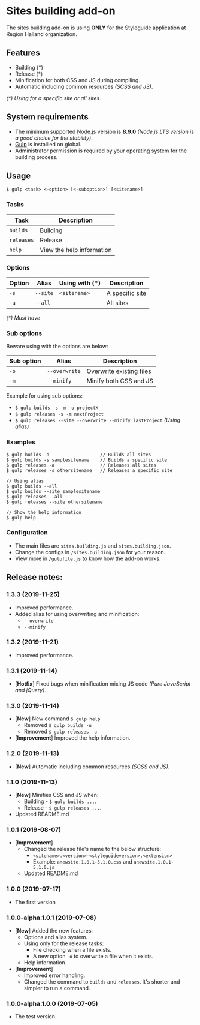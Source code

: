 # Sites building add-on
The sites building add-on is using __ONLY__ for the Styleguide application at Region Halland organization.

## Features
* Building (*)
* Release (*)
* Minification for both CSS and JS during compiling.
* Automatic including common resources _(SCSS and JS)_.

_(*) Using for a specific site or all sites_.

## System requirements
* The minimum supported [Node.js](https://nodejs.org/) version is __8.9.0__ _(Node.js LTS version is a good choice for the stability)_.
* [Gulp](https://gulpjs.com/) is installled on global.
* Administrator permission is required by your operating system for the building process.

## Usage
`$ gulp <task> <-option> [<-suboption>] [<sitename>]`

### Tasks
|Task|Description|
|---|---|
|`builds`|Building|
|`releases`|Release|
|`help`|View the help information|

### Options
|Option|Alias|Using with (*)|Description|
|---|---|---|---|
|`-s`|`--site`|`<sitename>`|A specific site|
|`-a`|`--all`||All sites|

_(*) Must have_

### Sub options
Beware using with the options are below:

|Sub option|Alias|Description|
|---|---|---|
|`-o`|`--overwrite`|Overwrite existing files |
|`-m`|`--minify`|Minify both CSS and JS|

Example for using sub options:
* `$ gulp builds -s -m -o projectX`
* `$ gulp releases -s -m nextProject`
* `$ gulp releases --site --overwrite --minify lastProject` _(Using alias)_

### Examples
```
$ gulp builds -a                   // Builds all sites
$ gulp builds -s samplesitename    // Builds a specific site
$ gulp releases -a                 // Releases all sites
$ gulp releases -s othersitename   // Releases a specific site

// Using alias
$ gulp builds --all
$ gulp builds --site samplesitename
$ gulp releases --all
$ gulp releases --site othersitename

// Show the help information
$ gulp help
```

### Configuration
* The main files are `sites.building.js` and `sites.building.json`.
* Change the configs in `/sites.building.json` for your reason.
* View more in `/gulpfile.js` to know how the add-on works.

## Release notes:
### 1.3.3 (2019-11-25)
* Improved performance.
* Added alias for using overwriting and minification:
    * `--overwrite`
    * `--minify`

### 1.3.2 (2019-11-21)
* Improved performance.

### 1.3.1 (2019-11-14)
* [__Hotfix__] Fixed bugs when minification mixing JS code _(Pure JavaScript and jQuery)_.

### 1.3.0 (2019-11-14)
* [__New__] New command `$ gulp help`
    * Removed `$ gulp builds -u`
    * Removed `$ gulp releases -u`
* [__Improvement__] Improved the help information.

### 1.2.0 (2019-11-13)
* [__New__] Automatic including common resources _(SCSS and JS)_.

### 1.1.0 (2019-11-13)
* [__New__] Minifies CSS and JS when:
    * Building - `$ gulp builds ...`.
    * Release - `$ gulp releases ...`.
* Updated README.md

### 1.0.1 (2019-08-07)
* [__Improvement__]
    * Changed the release file's name to the below structure:
        * `<sitename>.<version>-<styleguideversion>.<extension>`
        * Example: `anewsite.1.0.1-5.1.0.css` and `anewsite.1.0.1-5.1.0.js`
    * Updated README.md

### 1.0.0 (2019-07-17)
* The first version

### 1.0.0-alpha.1.0.1 (2019-07-08)
* [__New__] Added the new features:
    * Options and alias system.
    * Using only for the release tasks:
        * File checking when a file exists.
        * A new option `-o` to overwrite a file when it exists.
    * Help information.
* [__Improvement__]
    * Improved error handling.
    * Changed the command to `builds` and `releases`. It's shorter and simpler to run a command.

### 1.0.0-alpha.1.0.0 (2019-07-05)
* The test version.
